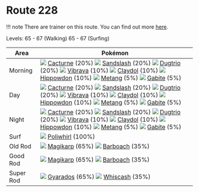 # Route 228

!!! note
    There are trainer on this route. You can find out more [here](/trainer_changes/route_228/).

Levels: 65 - 67 (Walking) 65 - 67 (Surfing)

Area       | Pokémon
---        | ---
Morning    | ![][332]  [Cacturne] (20%) ![][028]  [Sandslash] (20%) ![][051]  [Dugtrio] (20%)  ![][329]  [Vibrava] (10%) ![][344]  [Claydol] (10%) ![][450]  [Hippowdon] (10%)  ![][375]  [Metang] (5%) ![][444]  [Gabite] (5%)
Day        | ![][332]  [Cacturne] (20%) ![][028]  [Sandslash] (20%) ![][051]  [Dugtrio] (20%)  ![][329]  [Vibrava] (10%) ![][344]  [Claydol] (10%) ![][450]  [Hippowdon] (10%)  ![][375]  [Metang] (5%) ![][444]  [Gabite] (5%)
Night      | ![][332]  [Cacturne] (20%) ![][028]  [Sandslash] (20%) ![][051]  [Dugtrio] (20%)  ![][329]  [Vibrava] (10%) ![][344]  [Claydol] (10%) ![][450]  [Hippowdon] (10%)  ![][375]  [Metang] (5%) ![][444]  [Gabite] (5%)
Surf       | ![][061]  [Poliwhirl] (100%)
Old Rod    | ![][129]  [Magikarp] (65%) ![][339]  [Barboach] (35%)
Good Rod   | ![][129]  [Magikarp] (65%) ![][339]  [Barboach] (35%)
Super Rod  | ![][130]  [Gyarados] (65%) ![][340]  [Whiscash] (35%)


[Sandslash]: /pokemon_changes/028/
[Dugtrio]: /pokemon_changes/051/
[Poliwhirl]: /pokemon_changes/061/
[Magikarp]: /pokemon_changes/129/
[Gyarados]: /pokemon_changes/130/
[Vibrava]: /pokemon_changes/329/
[Cacturne]: /pokemon_changes/332/
[Barboach]: /pokemon_changes/339/
[Whiscash]: /pokemon_changes/340/
[Claydol]: /pokemon_changes/344/
[Metang]: /pokemon_changes/375/
[Gabite]: /pokemon_changes/444/
[Hippowdon]: /pokemon_changes/450/
[028]: /img/pokemon/028.png
[051]: /img/pokemon/051.png
[061]: /img/pokemon/061.png
[129]: /img/pokemon/129.png
[130]: /img/pokemon/130.png
[329]: /img/pokemon/329.png
[332]: /img/pokemon/332.png
[339]: /img/pokemon/339.png
[340]: /img/pokemon/340.png
[344]: /img/pokemon/344.png
[375]: /img/pokemon/375.png
[444]: /img/pokemon/444.png
[450]: /img/pokemon/450.png
